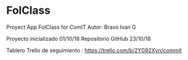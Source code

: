 # FolClass
Proyect App FolClass for ComIT
Autor: Bravo Ivan G

Proyecto inicializado 01/10/18
Repositorio GitHub 23/10/18

Tablero Trello de seguimiento : https://trello.com/b/2YG92Xyn/commit
